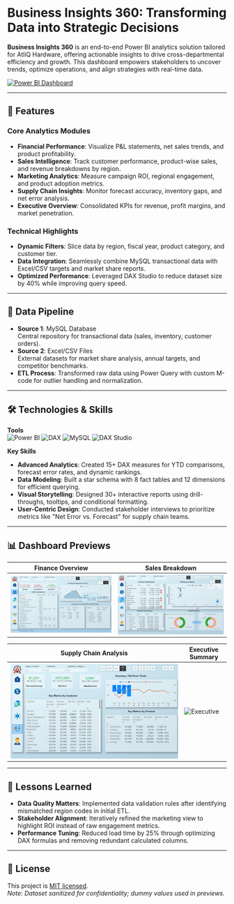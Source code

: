 # Business Insights 360: Transforming Data into Strategic Decisions

**Business Insights 360** is an end-to-end Power BI analytics solution tailored for AtliQ Hardware, offering actionable insights to drive cross-departmental efficiency and growth. This dashboard empowers stakeholders to uncover trends, optimize operations, and align strategies with real-time data.

[![Power BI Dashboard](https://img.shields.io/badge/Explore-Live_Dashboard-2CA5E0?style=for-the-badge&logo=powerbi)](https://app.powerbi.com/view?r=eyJrIjoiMzYwODY0ZDEtZWMzMi00YWRlLWFkOGItNzBkNGU2ZDZmYjQ4IiwidCI6ImM2ZTU0OWIzLTVmNDUtNDAzMi1hYWU5LWQ0MjQ0ZGM1YjJjNCJ9&pageName=d924c09848176c974053)

---

## 🚀 Features

### Core Analytics Modules
- **Financial Performance**: Visualize P&L statements, net sales trends, and product profitability.
- **Sales Intelligence**: Track customer performance, product-wise sales, and revenue breakdowns by region.
- **Marketing Analytics**: Measure campaign ROI, regional engagement, and product adoption metrics.
- **Supply Chain Insights**: Monitor forecast accuracy, inventory gaps, and net error analysis.
- **Executive Overview**: Consolidated KPIs for revenue, profit margins, and market penetration.

### Technical Highlights
- **Dynamic Filters**: Slice data by region, fiscal year, product category, and customer tier.
- **Data Integration**: Seamlessly combine MySQL transactional data with Excel/CSV targets and market share reports.
- **Optimized Performance**: Leveraged DAX Studio to reduce dataset size by 40% while improving query speed.

---

## 📂 Data Pipeline

- **Source 1**: MySQL Database  
  Central repository for transactional data (sales, inventory, customer orders).
- **Source 2**: Excel/CSV Files  
  External datasets for market share analysis, annual targets, and competitor benchmarks.
- **ETL Process**: Transformed raw data using Power Query with custom M-code for outlier handling and normalization.

---

## 🛠️ Technologies & Skills

**Tools**  
![Power BI](https://img.shields.io/badge/Power_BI-F2C811?style=flat&logo=powerbi&logoColor=black)
![DAX](https://img.shields.io/badge/DAX-Formula_Language-0078D4)
![MySQL](https://img.shields.io/badge/MySQL-4479A1?style=flat&logo=mysql&logoColor=white)
![DAX Studio](https://img.shields.io/badge/DAX_Studio-Query_Optimization-FF6F00)

**Key Skills**  
- **Advanced Analytics**: Created 15+ DAX measures for YTD comparisons, forecast error rates, and dynamic rankings.
- **Data Modeling**: Built a star schema with 8 fact tables and 12 dimensions for efficient querying.
- **Visual Storytelling**: Designed 30+ interactive reports using drill-throughs, tooltips, and conditional formatting.
- **User-Centric Design**: Conducted stakeholder interviews to prioritize metrics like "Net Error vs. Forecast" for supply chain teams.

---

## 📊 Dashboard Previews

| Finance Overview | Sales Breakdown |
|------------------|------------------|
| ![Finance](https://github.com/jaison-1920/Business-Insights-360/blob/main/Finance.png) | ![Sales](https://github.com/jaison-1920/Business-Insights-360/blob/main/Sales.png) |

| Supply Chain Analysis | Executive Summary |
|-----------------------|-------------------|
| ![Supply](https://github.com/jaison-1920/Business-Insights-360/blob/main/Supply%20Chain.png) | ![Executive](https://via.placeholder.com/400x200) |

---

## 🧠 Lessons Learned

- **Data Quality Matters**: Implemented data validation rules after identifying mismatched region codes in initial ETL.
- **Stakeholder Alignment**: Iteratively refined the marketing view to highlight ROI instead of raw engagement metrics.
- **Performance Tuning**: Reduced load time by 25% through optimizing DAX formulas and removing redundant calculated columns.

---

## 🔮 License

This project is [MIT licensed](LICENSE).  
*Note: Dataset sanitized for confidentiality; dummy values used in previews.*
